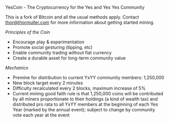 YesCoin - The Cryptocurrency for the  Yes and Yes Yes Community

This is a fork of Bitcoin and all the usual methods apply. Contact thor@thormuller.com for more information about getting started mining.

*Principles of the Coin*
* Encourage play & experimentation
* Promote social gesturing (tipping, etc)
* Enable community trading without fiat currency
* Create a durable asset for long-term community value

*Mechanics*
* Premine for distribution to current YxYY community members: 1,250,000
* New block target every 2 minutes
* Difficulty recalculated every 2 blocks, maximum increase of 5%
* Current mining good faith rule is that 1,250,000 coins will be contributed by all miners proportionate to their holdings (a kind of wealth tax) and distributed pro rata to all YxYY members at the beginning of each Yes Year (marked by the annual event); subject to change by community vote each year at the event
